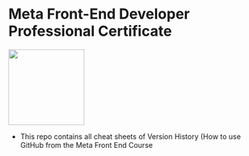 # Meta Front-End Developer Professional Certificate

<img src="./meta-logo.png" width=150>

- This repo contains all cheat sheets of Version History (How to use GitHub from the Meta Front End Course



